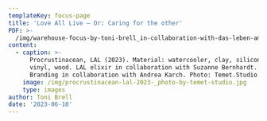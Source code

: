 ```yaml
---
templateKey: focus-page
title: 'Love All Live – Or: Caring for the other'
PDF: >-
  /img/warehouse-focus-by-toni-brell_in-collaboration-with-das-leben-am-haverkamp.pdf
content:
  - caption: >-
      Procrustinacean, LAL (2023). Material: watercooler, clay, silicone, sugar,
      vinyl, wood. LAL elixir in collaboration with Suzanne Bernhardt. LAL
      Branding in collaboration with Andrea Karch. Photo: Temet.Studio.
    image: /img/procrustinacean-lal-2023-_photo-by-temet-studio.jpg
    type: images
author: Toni Brell
date: '2023-06-10'
---
```


